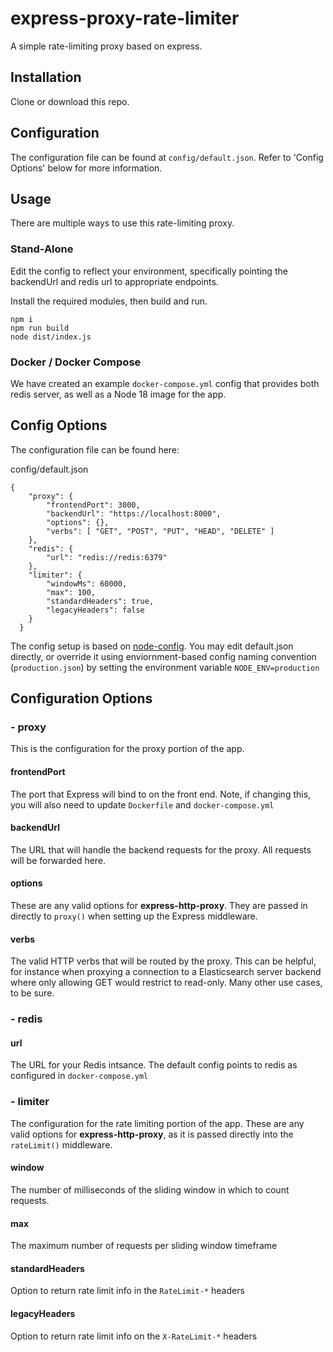 # express-proxy-rate-limiter
A simple rate-limiting proxy based on express.


## Installation
Clone or download this repo.

## Configuration
The configuration file can be found at `config/default.json`. Refer to 
'Config Options' below for more information.

## Usage
There are multiple ways to use this rate-limiting proxy.

### Stand-Alone
Edit the config to reflect your environment, specifically pointing the 
backendUrl and redis url to appropriate endpoints.

Install the required modules, then build and run.

```
npm i
npm run build
node dist/index.js
```

### Docker / Docker Compose
We have created an example `docker-compose.yml` config that provides both 
redis server, as well as a Node 18 image for the app.

## Config Options
The configuration file can be found here:

config/default.json
```
{
    "proxy": {
        "frontendPort": 3000,
        "backendUrl": "https://localhost:8000",
        "options": {},
        "verbs": [ "GET", "POST", "PUT", "HEAD", "DELETE" ]
    },
    "redis": {
        "url": "redis://redis:6379"
    },
    "limiter": {
        "windowMs": 60000,
        "max": 100,
        "standardHeaders": true,
        "legacyHeaders": false
    }
  }
```

The config setup is based on [node-config](https://www.npmjs.com/package/config).
You may edit default.json directly, or override it using enviornment-based config
naming convention (`production.json`) by setting the environment variable 
`NODE_ENV=production` 

## Configuration Options
### - proxy
This is the configuration for the proxy portion of the app.
#### frontendPort
The port that Express will bind to on the front end. Note, if changing this, 
you will also need to update `Dockerfile` and `docker-compose.yml`

#### backendUrl
The URL that will handle the backend requests for the proxy. All requests 
will be forwarded here.

#### options
These are any valid options for **express-http-proxy**. They are passed in 
directly to `proxy()` when setting up the Express middleware.

#### verbs
The valid HTTP verbs that will be routed by the proxy. This can be helpful, 
for instance when proxying a connection to a Elasticsearch server backend 
where only allowing GET would restrict to read-only. Many other use cases, 
to be sure.

### - redis
#### url
The URL for your Redis intsance. The default config points to redis as 
configured in `docker-compose.yml`

### - limiter
The configuration for the rate limiting portion of the app. These are any valid 
options for **express-http-proxy**, as it is passed directly into the 
`rateLimit()` middleware.
#### window
The number of milliseconds of the sliding window in which to count requests.

#### max
The maximum number of requests per sliding window timeframe

#### standardHeaders
Option to return rate limit info in the `RateLimit-*` headers

#### legacyHeaders
Option to return rate limit info on the `X-RateLimit-*` headers
